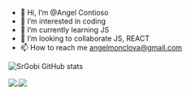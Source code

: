 - 👋 Hi, I’m @Angel Contioso
- 👀 I’m interested in coding
- 🌱 I’m currently learning JS
- 💞️ I’m looking to collaborate  JS, REACT
- 📫 How to reach me angelmonclova@gmail.com


![SrGobi GitHub stats](https://github-readme-stats.vercel.app/api?username=Huck8&show_icons=true&theme=radical)


<a href="https://github.com/SrGobi/github-readme-stats">
  <img align="center" src="https://github-readme-stats.vercel.app/api/pin/?username=Huck8&repo=github-readme-stats" />
</a>
<a href="https://github.com/SrGobi/convoychat">
  <img align="center" src="https://github-readme-stats.vercel.app/api/pin/?username=Huck8&repo=convoychat" />
</a>
<!---
Huck8/Huck8 is a ✨ special ✨ repository because its `README.md` (this file) appears on your GitHub profile.
You can click the Preview link to take a look at your changes.
--->
